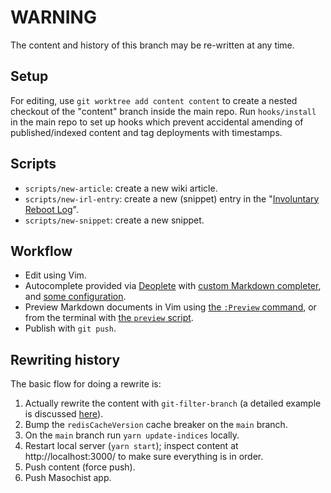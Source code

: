 # WARNING

The content and history of this branch may be re-written at any time.

## Setup

For editing, use `git worktree add content content` to create a nested checkout of the "content" branch inside the main repo. Run `hooks/install` in the main repo to set up hooks which prevent accidental amending of published/indexed content and tag deployments with timestamps.

## Scripts

-   `scripts/new-article`: create a new wiki article.
-   `scripts/new-irl-entry`: create a new (snippet) entry in the "[Involuntary Reboot Log](https://wincent.dev/tags/involuntary.reboot.log)".
-   `scripts/new-snippet`: create a new snippet.

## Workflow

-   Edit using Vim.
-   Autocomplete provided via [Deoplete](https://github.com/Shougo/deoplete.nvim) with [custom Markdown completer](https://github.com/wincent/wincent/blob/e465bd5364823de4a6e2eea61101c797e7ab730d/roles/vim/files/.vim/rplugin/python3/deoplete/sources/masochist.py), and [some configuration](https://github.com/wincent/wincent/blob/e465bd5364823de4a6e2eea61101c797e7ab730d/roles/dotfiles/files/.vim/autoload/wincent/autocomplete.vim#L74-L83).
-   Preview Markdown documents in Vim using [the `:Preview` command](https://github.com/wincent/wincent/blob/5e897ff293fb2a10cb0f10671d48e1c373025722/roles/dotfiles/files/.vim/plugin/commands.vim#L1), or from the terminal with [the `preview` script](https://github.com/wincent/wincent/blob/5e897ff293fb2a10cb0f10671d48e1c373025722/roles/dotfiles/files/.zsh/bin/preview).
-   Publish with `git push`.

## Rewriting history

The basic flow for doing a rewrite is:

1. Actually rewrite the content with `git-filter-branch` (a detailed example is discussed [here](https://wincent.dev/blog/filter-branch)).
2. Bump the `redisCacheVersion` cache breaker on the `main` branch.
3. On the `main` branch run `yarn update-indices` locally.
4. Restart local server (`yarn start`); inspect content at http://localhost:3000/ to make sure everything is in order.
5. Push content (force push).
6. Push Masochist app.
